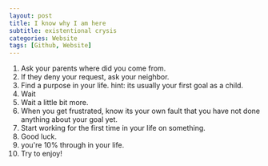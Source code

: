 ```yaml
---
layout: post
title: I know why I am here
subtitle: existentional crysis
categories: Website
tags: [Github, Website]
---
```


1. Ask your parents where did you come from. 
2. If they deny your request, ask your neighbor. 
3. Find a purpose in your life.
hint: its usually your first goal as a child. 
4. Wait
5. Wait a little bit more. 
6. When you get frustrated, know its your own fault that you have not done anything about your goal yet. 
7. Start working for the first time in your life on something. 
8. Good luck. 
9. you're 10% through in your life. 
10. Try to enjoy!
